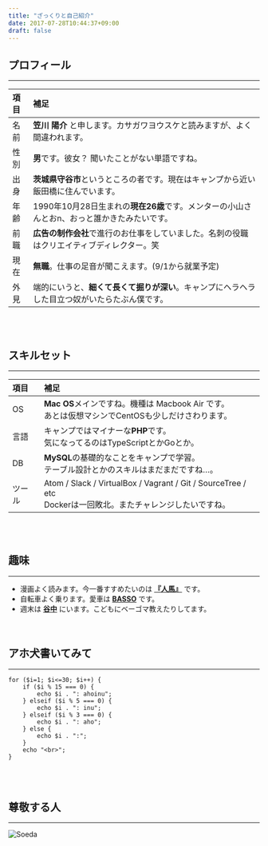 ```yaml
---
title: "ざっくりと自己紹介"
date: 2017-07-28T10:44:37+09:00
draft: false
---
```


## プロフィール
---

| 項目 | 補足 |
| :--- | :--- |
| 名前 | **笠川 陽介** と申します。カサガワヨウスケと読みますが、よく間違われます。 |
| 性別 | **男**です。彼女？ 聞いたことがない単語ですね。 |
| 出身 | **茨城県守谷市**というところの者です。現在はキャンプから近い飯田橋に住んでいます。 |
| 年齢 | 1990年10月28日生まれの**現在26歳**です。メンターの小山さんとおn、おっと誰かきたみたいです。 |
| 前職 | **広告の制作会社**で進行のお仕事をしていました。名刺の役職はクリエイティブディレクター。笑 |
| 現在 | **無職**。仕事の足音が聞こえます。(9/1から就業予定) |
| 外見 | 端的にいうと、**細くて長くて掘りが深い**。キャンプにヘラヘラした目立つ奴がいたらたぶん僕です。 |

<br><br>

## スキルセット
---

| 項目 | 補足 |
| :--- | :--- |
| OS | **Mac OS**メインですね。機種は Macbook Air です。<br>あとは仮想マシンでCentOSも少しだけさわります。 |
| 言語 | キャンプではマイナーな**PHP**です。<br>気になってるのはTypeScriptとかGoとか。 |
| DB | **MySQL**の基礎的なことをキャンプで学習。<br>テーブル設計とかのスキルはまだまだですね…。 |
| ツール | Atom / Slack / VirtualBox / Vagrant / Git / SourceTree / etc<br>Dockerは一回敗北。またチャレンジしたいですね。 |

<br><br>

## 趣味
---
* 漫画よく読みます。今一番すすめたいのは **[『人馬』](https://www.amazon.co.jp/dp/4781615112)** です。
* 自転車よく乗ります。愛車は **[BASSO](http://ysroad.co.jp/shinjuku-custom/wp-content/uploads/2016/04/dsc5808.jpg)** です。
* 週末は **[谷中](http://www.yanakaginza.com/)** にいます。こどもにベーゴマ教えたりしてます。
<br><br><br>

## アホ犬書いてみて
---

```php:ahoinu.php
for ($i=1; $i<=30; $i++) {
    if ($i % 15 === 0) {
        echo $i . ": ahoinu";
    } elseif ($i % 5 === 0) {
        echo $i . ": inu";
    } elseif ($i % 3 === 0) {
        echo $i . ": aho";
    } else {
        echo $i . ":";
    }
    echo "<br>";
}
```

<br><br>

## 尊敬する人
---
![Soeda](https://www.geekjob.jp/wp-content/uploads/2016/02/IMG_5056.jpg "Soeda")
